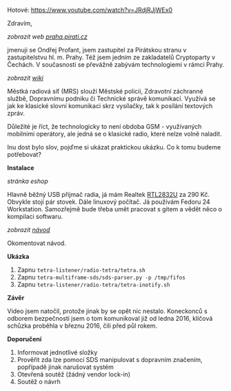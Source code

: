 
Hotové: https://www.youtube.com/watch?v=JRdjRJjWEx0

Zdravím,

*zobrazit web [praha.pirati.cz][]*

jmenuji se Ondřej Profant, jsem zastupitel za Pirátskou stranu v zastupitelstvu hl. m. Prahy. Též jsem jedním ze zakladatelů Cryptoparty v Čechách.
V současnosti se převážně zabývám technologiemi v rámci Prahy.

*zobrazit [wiki][tetra]*

Městká radiová síť (MRS) slouží Městské policii, Zdravotní záchranné službě, Dopravnímu podniku či Technické správě komunikací. Využívá se jak ke klasické slovní komunikaci skrz vysílačky, tak k posílání textových zpráv.

Důležité je říct, že technologicky to není obdoba GSM - využívaných mobilními operátory, ale jedná se o klasické radio, které nelze volně naladit.

Inu dost bylo slov, pojďme si ukázat praktickou ukázku. Co k tomu budeme potřebovat?

**Instalace**

*stránka eshop*

Hlavně běžný USB přijmač radia, já mám Realtek [RTL2832U][] za 290 Kč. Obvykle stojí pár stovek.
Dále linuxový počítač. Já používám Fedoru 24 Workstation.
Samozřejmě bude třeba umět pracovat s gitem a vědět něco o kompilaci softwaru.

*zobrazit [návod][]*

Okomentovat návod.

**Ukázka**

1. Zapnu `tetra-listener/radio-tetra/tetra.sh`
2. Zapnu `tetra-multiframe-sds/sds-parser.py -p /tmp/fifos`
3. Zapnu `tetra-listener/radio-tetra/tetra-inotify.sh`

**Závěr**

Video jsem natočil, protože jinak by se opět nic nestalo. Koneckonců s odborem bezpečnosti jsem o tom komunikoval již od ledna 2016, klíčová schůzka proběhla v březnu 2016, čili před půl rokem.

**Doporučení**

1. Informovat jednotlivé složky
2. Prověřit zda lze pomocí SDS manipulovat s dopravním značením, popřípadě jinak narušovat systém
3. Otevřená soutěž (žádný vendor lock-in) 
4. Soutěž o návrh


[praha.pirati.cz]: https://praha.pirati.cz
[tetra]: https://en.wikipedia.org/wiki/Terrestrial_Trunked_Radio
[RTL2832U]: https://www.google.cz/search?q=Realtek+RTL2832U&ie=utf-8&oe=utf-8&gws_rd=cr&ei=t8jWV6ewOoKnad24uKAK#q=Realtek+RTL2832U&tbm=shop
[návod]: https://github.com/Kedrigern/example-projects/blob/master/hw/tetra.md
